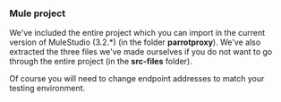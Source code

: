 ### Mule project

We've included the entire project which you can import in the current version of MuleStudio (3.2.*) (in the folder **parrotproxy**).
We've also extracted the three files we've made ourselves if you do not want to go through the entire project (in the **src-files** folder). 

Of course you will need to change endpoint addresses to match your testing environment.
